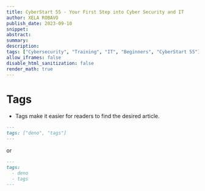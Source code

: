 ```yaml
---
title: CyberStart 55 - Your First Step into Cyber Security and IT 
author: XELA ROBAVO
publish_date: 2023-09-10
snippet: 
abstract: 
summary:
description: 
tags: ["Cybersecurity", "Training", "IT", "Beginners", "CyberStart 55"]
allow_iframes: false
disable_html_sanitization: false
render_math: true
---
```


# Tags

- Tags make it easier for readers to find the desired article.

```markdown
---
tags: ["deno", "tags"]
---
```

or

```markdown
---
tags:
  - deno
  - tags
---
```

